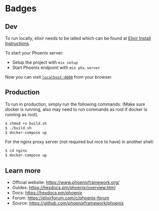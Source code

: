 # Badges

## Dev

To run locally, elixir needs to be ialled which can be found at [Elixir Install Instructions](https://elixir-lang.org/install.html).

To start your Phoenix server:

  * Setup the project with `mix setup`
  * Start Phoenix endpoint with `mix phx.server`

Now you can visit [`localhost:4000`](http://localhost:4000) from your browser.

## Production

To run in production, simply run the following commands:
(Make sure docker is running, also may need to run commands as root if docker is running as root).
```sh
$ chmod +x build.sh
$ ./build.sh
$ docker-compose up
```

For the nginx proxy server (not required but nice to have) in another shell:
```sh
$ cd nginx
$ docker-compose up
```

## Learn more

  * Official website: https://www.phoenixframework.org/
  * Guides: https://hexdocs.pm/phoenix/overview.html
  * Docs: https://hexdocs.pm/phoenix
  * Forum: https://elixirforum.com/c/phoenix-forum
  * Source: https://github.com/phoenixframework/phoenix
